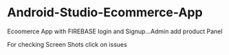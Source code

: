 # Android-Studio-Ecommerce-App
Ecoomerce App with FIREBASE login and Signup...Admin add product Panel

For checking  Screen Shots click on issues
